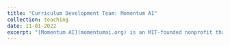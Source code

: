 ```yaml
---
title: "Curriculum Development Team: Momentum AI"
collection: teaching
date: 11-01-2022
excerpt: "[Momentum AI](momentumai.org) is an MIT-founded nonprofit that has raised over 250K to teach high schoolers about AI. As part of the curriculum team, I help develop lesson plans and labs for students. "
---
```

